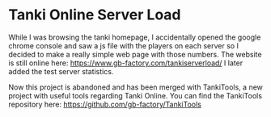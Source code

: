 # Tanki Online Server Load
While I was browsing the tanki homepage, I accidentally opened the google chrome console and saw a js file with the players on each server so I decided to make a really simple web page with those numbers.
The website is still online here: https://www.gb-factory.com/tankiserverload/
I later added the test server statistics.

Now this project is abandoned and has been merged with TankiTools, a new project with useful tools regarding Tanki Online.
You can find the TankiTools repository here: https://github.com/gb-factory/TankiTools
